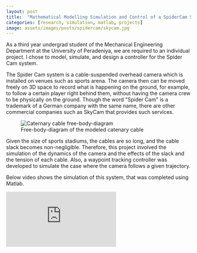 ```yaml
---
layout: post
title:  "Mathematical Modelling Simulation and Control of a SpiderCam System"
categories: [research, simulation, matlab, projects]
image: assets/images/posts/spidercam/skycam.jpg
---
```


As a third year undergrad student of the Mechanical Engineering Department at the University of Peradeniya, we are required to an individual project.
I chose to model, simulate, and design a controller for the Spider Cam system.

The Spider Cam system is a cable-suspended overhead camera which is installed on venues such as sports arena.
The camera then can be moved freely on 3D space to record what is happening on the ground, for example, to follow a certain player right behind them, without having the camera crew to be physically on the ground.
Though the word "Spider Cam" is a trademark of a German company with the same name, there are other commercial companies such as SkyCam that provides such services.

<figure>
    <img src="{{site.baseurl}}/assets/images/posts/spidercam/cable.png" alt="Caternary cable free-body-diagram">
    <figcaption>Free-body-diagram of the modeled catenary cable</figcaption>
</figure>

Given the size of sports stadiums, the cables are so long, and the cable slack becomes non-negligible.
Therefore, this project involved the simulation of the dynamics of the camera and the effects of the slack and the tension of each cable.
Also, a waypoint tracking controller was developed to simulate the case where the camera follows a given trajectory.

Below video shows the simulation of this system, that was completed using Matlab.

<div class="video-container">
<iframe src="https://www.youtube.com/embed/x7ThRxnTI9M" frameborder="0" allow="autoplay; encrypted-media" allowfullscreen></iframe>
</div>